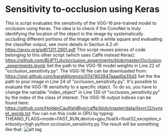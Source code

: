 # Sensitivity to-occlusion using Keras
This is script evaluates the sensitivity of the VGG-16 pre-trained model to occlusion using Keras.
The idea is to check if the ConvNet is truly identifying the location of the object in the image by systematically occluding different portions of the image with a white square and evaluating the classifier output, see more details in Section 4.2 of: https://arxiv.org/pdf/1311.2901.pdf
This script reuses pieces of code belonging to this other script (which uses Caffe instead Keras):
https://github.com/BUPTLdy/occlusion_experiments/blob/master/Occlusion_experiments.ipynb
Set the path to the VGG-16 model weights in Line 22 of "occlusion_sensitivity.py". The VGG-16 file can be downloaded from: https://gist.github.com/baraldilorenzo/07d7802847aaad0a35d3
Set the the path to your image in Line 24 of "occlusion_sensitivity.py".
It's possible to evaluate the VGG-16 sensitivity to a specific object. To do so, you have to change the variable "index_object" in Line 130 of "occlusion_sensitivity.py" by the index of the class of interest. The VGG-16 output indices can be found here:
https://github.com/HoldenCaulfieldRye/caffe/blob/master/data/ilsvrc12/synset_words.txt
You can run this code in GPU by typing: THEANO_FLAGS=mode=FAST_RUN,device=gpu,floatX=float32,exception_verbosity=high python occlusion_sensitivity.py
The result will be something like that:
![alt tag](https://github.com/oswaldoludwig/Sensitivity-to-occlusion-Keras-/blob/master/result.png)
